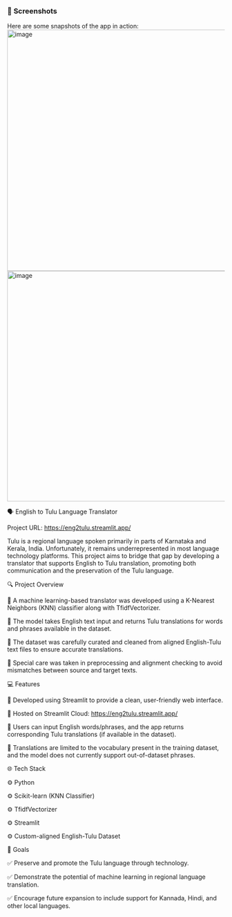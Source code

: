 ### 📸 **Screenshots**

Here are some snapshots of the app in action:
<img width="1151" height="557" alt="image" src="https://github.com/user-attachments/assets/7c51db35-ad05-4d26-bfaf-0e2af550898f" />
<img width="1070" height="532" alt="image" src="https://github.com/user-attachments/assets/87394971-24f1-423d-b1ba-2845e5b026f4" />


🗣️ English to Tulu Language Translator

Project URL: https://eng2tulu.streamlit.app/

Tulu is a regional language spoken primarily in parts of Karnataka and Kerala, India. Unfortunately, it remains underrepresented in most language technology platforms. This project aims to bridge that gap by developing a translator that supports English to Tulu translation, promoting both communication and the preservation of the Tulu language.


🔍 Project Overview

🔸 A machine learning-based translator was developed using a K-Nearest Neighbors (KNN) classifier along with TfidfVectorizer.

🔸 The model takes English text input and returns Tulu translations for words and phrases available in the dataset.

🔸 The dataset was carefully curated and cleaned from aligned English-Tulu text files to ensure accurate translations.

🔸 Special care was taken in preprocessing and alignment checking to avoid mismatches between source and target texts.

💻 Features

🔹 Developed using Streamlit to provide a clean, user-friendly web interface.

🔹 Hosted on Streamlit Cloud: https://eng2tulu.streamlit.app/

🔹 Users can input English words/phrases, and the app returns corresponding Tulu translations (if available in the dataset).

🔹 Translations are limited to the vocabulary present in the training dataset, and the model does not currently support out-of-dataset phrases.

🌐 Tech Stack

⚙️ Python

⚙️ Scikit-learn (KNN Classifier)

⚙️ TfidfVectorizer

⚙️ Streamlit

⚙️ Custom-aligned English-Tulu Dataset

🎯 Goals

✅ Preserve and promote the Tulu language through technology.

✅ Demonstrate the potential of machine learning in regional language translation.

✅ Encourage future expansion to include support for Kannada, Hindi, and other local languages.
